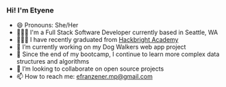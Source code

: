 ### Hi! I'm Etyene
- 😄 Pronouns: She/Her 
- 👩🏽‍💻 I'm a Full Stack Software Developer currently based in Seattle, WA 
- 👩🏽‍🎓 I have recently graduated from [Hackbright Academy](https://hackbrightacademy.com/)
- 🐶 I’m currently working on my Dog Walkers web app project
- 🌱 Since the end of my bootcamp, I continue to learn more complex data structures and algorithms 
- 👯 I’m looking to collaborate on open source projects
- 📫 How to reach me: efranzener.mp@gmail.com

